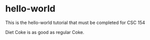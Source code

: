 # hello-world
This is the hello-world tutorial that must be completed for CSC 154


Diet Coke is as good as regular Coke.
